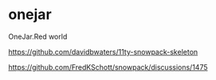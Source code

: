 # onejar
OneJar.Red world

https://github.com/davidbwaters/11ty-snowpack-skeleton

https://github.com/FredKSchott/snowpack/discussions/1475
